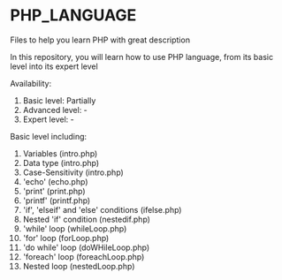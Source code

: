 # PHP_LANGUAGE
Files to help you learn PHP with great description

In this repository, you will learn how to use PHP language, from its basic level into its expert level

Availability: 
  1. Basic level: Partially
  2. Advanced level: -
  3. Expert level: -
  
Basic level including: 
  1. Variables (intro.php)
  2. Data type (intro.php)
  3. Case-Sensitivity (intro.php)
  4. 'echo' (echo.php)
  5. 'print' (print.php)
  6. 'printf' (printf.php)
  7. 'if', 'elseif' and 'else' conditions (ifelse.php)
  8. Nested 'if' condition (nestedif.php)
  9. 'while' loop (whileLoop.php)
  10. 'for' loop (forLoop.php)
  11. 'do while' loop (doWHileLoop.php)
  12. 'foreach' loop (foreachLoop.php)
  13. Nested loop (nestedLoop.php)
